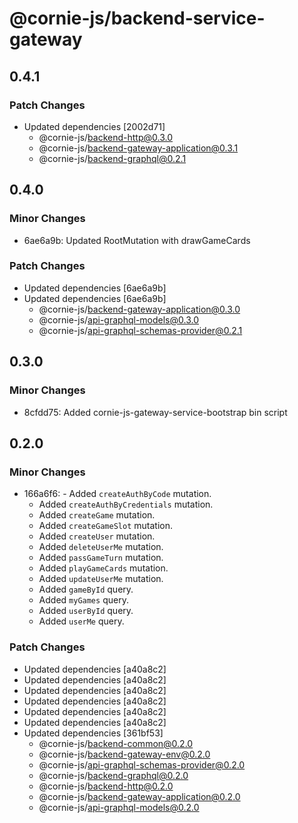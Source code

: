 # @cornie-js/backend-service-gateway

## 0.4.1

### Patch Changes

- Updated dependencies [2002d71]
  - @cornie-js/backend-http@0.3.0
  - @cornie-js/backend-gateway-application@0.3.1
  - @cornie-js/backend-graphql@0.2.1

## 0.4.0

### Minor Changes

- 6ae6a9b: Updated RootMutation with drawGameCards

### Patch Changes

- Updated dependencies [6ae6a9b]
- Updated dependencies [6ae6a9b]
  - @cornie-js/backend-gateway-application@0.3.0
  - @cornie-js/api-graphql-models@0.3.0
  - @cornie-js/api-graphql-schemas-provider@0.2.1

## 0.3.0

### Minor Changes

- 8cfdd75: Added cornie-js-gateway-service-bootstrap bin script

## 0.2.0

### Minor Changes

- 166a6f6: - Added `createAuthByCode` mutation.
  - Added `createAuthByCredentials` mutation.
  - Added `createGame` mutation.
  - Added `createGameSlot` mutation.
  - Added `createUser` mutation.
  - Added `deleteUserMe` mutation.
  - Added `passGameTurn` mutation.
  - Added `playGameCards` mutation.
  - Added `updateUserMe` mutation.
  - Added `gameById` query.
  - Added `myGames` query.
  - Added `userById` query.
  - Added `userMe` query.

### Patch Changes

- Updated dependencies [a40a8c2]
- Updated dependencies [a40a8c2]
- Updated dependencies [a40a8c2]
- Updated dependencies [a40a8c2]
- Updated dependencies [a40a8c2]
- Updated dependencies [a40a8c2]
- Updated dependencies [361bf53]
  - @cornie-js/backend-common@0.2.0
  - @cornie-js/backend-gateway-env@0.2.0
  - @cornie-js/api-graphql-schemas-provider@0.2.0
  - @cornie-js/backend-graphql@0.2.0
  - @cornie-js/backend-http@0.2.0
  - @cornie-js/backend-gateway-application@0.2.0
  - @cornie-js/api-graphql-models@0.2.0
